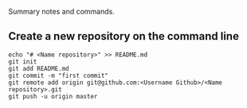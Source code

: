 Summary notes and commands.

## Create a new repository on the command line

```
echo "# <Name repository>" >> README.md
git init
git add README.md
git commit -m "first commit"
git remote add origin git@github.com:<Username Github>/<Name repository>.git
git push -u origin master
```

